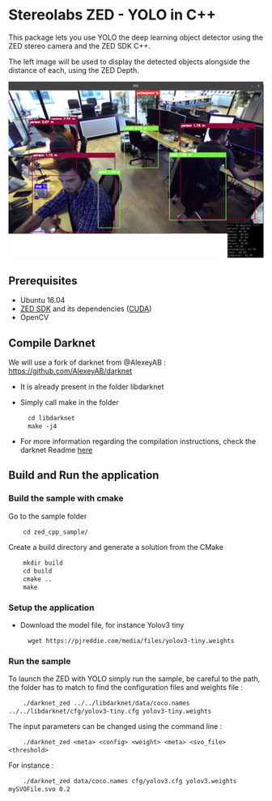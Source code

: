 # Stereolabs ZED - YOLO in C++

This package lets you use YOLO the deep learning object detector using the ZED stereo camera and the ZED SDK C++.

The left image will be used to display the detected objects alongside the distance of each, using the ZED Depth.


![](../preview.png "ZED YOLO")


## Prerequisites

- Ubuntu 16.04
- [ZED SDK](https://www.stereolabs.com/developers/) and its dependencies ([CUDA](https://developer.nvidia.com/cuda-downloads))
- OpenCV

## Compile Darknet

We will use a fork of darknet from @AlexeyAB : https://github.com/AlexeyAB/darknet

- It is already present in the folder libdarknet

- Simply call make in the folder

        cd libdarknet
        make -j4

- For more information regarding the compilation instructions, check the darknet Readme [here](../libdarknet/README.md)


## Build and Run the application

### Build the sample with cmake

Go to the sample folder

        cd zed_cpp_sample/

Create a build directory and generate a solution from the CMake

        mkdir build
        cd build
        cmake ..
        make

### Setup the application

- Download the model file, for instance Yolov3 tiny

        wget https://pjreddie.com/media/files/yolov3-tiny.weights

### Run the sample

To launch the ZED with YOLO simply run the sample, be careful to the path, the folder has to match to find the configuration files and weights file :

        ./darknet_zed ../../libdarknet/data/coco.names ../../libdarknet/cfg/yolov3-tiny.cfg yolov3-tiny.weights

The input parameters can be changed using the command line :

        ./darknet_zed <meta> <config> <weight> <meta> <svo_file> <threshold>

For instance :

        ./darknet_zed data/coco.names cfg/yolov3.cfg yolov3.weights mySVOFile.svo 0.2
